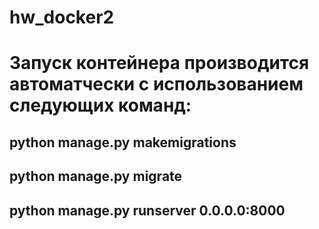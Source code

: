 # hw_docker2
# Запуск контейнера производится автоматчески с использованием следующих команд:
## python manage.py makemigrations
## python manage.py migrate
## python manage.py runserver 0.0.0.0:8000
